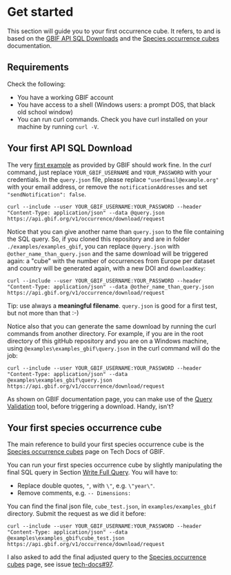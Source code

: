 # Get started

This section will guide you to your first occurrence cube. It refers, to and is based on the [GBIF API SQL Downloads](https://techdocs.gbif.org/en/data-use/api-sql-downloads) and the [Species occurrence cubes](https://techdocs.gbif.org/en/data-use/data-cubes) documentation.

## Requirements

Check the following:
- You have a working GBIF account
- You have access to a shell (Windows users: a prompt DOS, that black old school window)
- You can run curl commands. Check you have curl installed on your machine by running `curl -V`.


## Your first API SQL Download

The very [first example](https://techdocs.gbif.org/en/data-use/api-sql-downloads#requesting-an-sql-occurrence-download) as provided by GBIF should work fine. In the _curl_ command, just replace `YOUR_GBIF_USERNAME` and `YOUR_PASSWORD` with your credentials. In the `query.json` file, please replace `"userEmail@example.org"` with your email address, or remove the `notificationAddresses` and set `"sendNotification": false`.

```
curl --include --user YOUR_GBIF_USERNAME:YOUR_PASSWORD --header "Content-Type: application/json" --data @query.json https://api.gbif.org/v1/occurrence/download/request
```

Notice that you can give another name than `query.json` to the file containing the SQL query. So, if you cloned this repository and are in folder `./examples/examples_gbif`, you can replace `@query.json` with `@other_name_than_query.json`  and the same download will be triggered again: a "cube" with the number of occurrences from Europe per dataset and country will be generated again, with a new DOI and `downloadKey`:

```
curl --include --user YOUR_GBIF_USERNAME:YOUR_PASSWORD --header "Content-Type: application/json" --data @other_name_than_query.json https://api.gbif.org/v1/occurrence/download/request
```

Tip: use always a **meaningful filename**. `query.json` is good for a first test, but not more than that :-) 

Notice also that you can generate the same download by running the curl commands from another directory. For example, if you are in the root directory of this gitHub repository and you are on a Windows machine, using `@examples\examples_gbif\query.json` in the curl command will do the job:

```
curl --include --user YOUR_GBIF_USERNAME:YOUR_PASSWORD --header "Content-Type: application/json" --data @examples\examples_gbif\query.json https://api.gbif.org/v1/occurrence/download/request
```

As shown on GBIF documentation page, you can make use of the [Query Validation](https://techdocs.gbif.org/en/data-use/api-sql-downloads#sql-validation) tool, before triggering a download. Handy, isn't?


## Your first species occurrence cube

The main reference to build your first species occurrence cube is the [Species occurrence cubes](https://techdocs.gbif.org/en/data-use/data-cubes) page on Tech Docs of GBIF.

You can run your first species occurrence cube by slightly manipulating the final SQL query in Section [Write Full Query](https://techdocs.gbif.org/en/data-use/data-cubes#write-full-query). You will have to:
- Replace double quotes, `"`, with `\"`, e.g. `\"year\"`.
- Remove comments, e.g. `-- Dimensions:`

You can find the final json file, `cube_test.json`, in `examples/examples_gbif` directory. Submit the request as we did it before:

```
curl --include --user YOUR_GBIF_USERNAME:YOUR_PASSWORD --header "Content-Type: application/json" --data @examples\examples_gbif\cube_test.json https://api.gbif.org/v1/occurrence/download/request
```

I also asked to add the final adjusted query to the [Species occurrence cubes](https://techdocs.gbif.org/en/data-use/data-cubes) page, see issue [tech-docs#97](https://github.com/gbif/tech-docs/issues/97).
